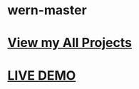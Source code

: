 # wern-master

# [View my All Projects](https://github.com/manjeetdeveloper)
# [LIVE DEMO](https://manjeetdeveloper.github.io/Wren-Website/)